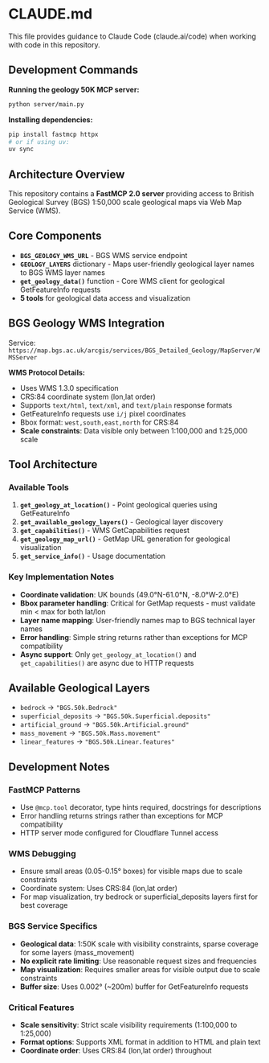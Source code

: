 # CLAUDE.md

This file provides guidance to Claude Code (claude.ai/code) when working with code in this repository.

## Development Commands

**Running the geology 50K MCP server:**
```bash
python server/main.py
```

**Installing dependencies:**
```bash
pip install fastmcp httpx
# or if using uv:
uv sync
```

## Architecture Overview

This repository contains a **FastMCP 2.0 server** providing access to British Geological Survey (BGS) 1:50,000 scale geological maps via Web Map Service (WMS).

## Core Components

- **`BGS_GEOLOGY_WMS_URL`** - BGS WMS service endpoint
- **`GEOLOGY_LAYERS`** dictionary - Maps user-friendly geological layer names to BGS WMS layer names
- **`get_geology_data()`** function - Core WMS client for geological GetFeatureInfo requests
- **5 tools** for geological data access and visualization

## BGS Geology WMS Integration

Service: `https://map.bgs.ac.uk/arcgis/services/BGS_Detailed_Geology/MapServer/WMSServer`

**WMS Protocol Details:**
- Uses WMS 1.3.0 specification  
- CRS:84 coordinate system (lon,lat order)
- Supports `text/html`, `text/xml`, and `text/plain` response formats
- GetFeatureInfo requests use `i/j` pixel coordinates
- Bbox format: `west,south,east,north` for CRS:84
- **Scale constraints**: Data visible only between 1:100,000 and 1:25,000 scale

## Tool Architecture

### Available Tools
1. **`get_geology_at_location()`** - Point geological queries using GetFeatureInfo
2. **`get_available_geology_layers()`** - Geological layer discovery
3. **`get_capabilities()`** - WMS GetCapabilities request
4. **`get_geology_map_url()`** - GetMap URL generation for geological visualization
5. **`get_service_info()`** - Usage documentation

### Key Implementation Notes

- **Coordinate validation**: UK bounds (49.0°N-61.0°N, -8.0°W-2.0°E)
- **Bbox parameter handling**: Critical for GetMap requests - must validate min < max for both lat/lon
- **Layer name mapping**: User-friendly names map to BGS technical layer names
- **Error handling**: Simple string returns rather than exceptions for MCP compatibility
- **Async support**: Only `get_geology_at_location()` and `get_capabilities()` are async due to HTTP requests

## Available Geological Layers  

- `bedrock` → `"BGS.50k.Bedrock"`
- `superficial_deposits` → `"BGS.50k.Superficial.deposits"`
- `artificial_ground` → `"BGS.50k.Artificial.ground"`
- `mass_movement` → `"BGS.50k.Mass.movement"`
- `linear_features` → `"BGS.50k.Linear.features"`

## Development Notes

### FastMCP Patterns
- Use `@mcp.tool` decorator, type hints required, docstrings for descriptions
- Error handling returns strings rather than exceptions for MCP compatibility
- HTTP server mode configured for Cloudflare Tunnel access

### WMS Debugging
- Ensure small areas (0.05-0.15° boxes) for visible maps due to scale constraints
- Coordinate system: Uses CRS:84 (lon,lat order)
- For map visualization, try bedrock or superficial_deposits layers first for best coverage

### BGS Service Specifics
- **Geological data**: 1:50K scale with visibility constraints, sparse coverage for some layers (mass_movement)
- **No explicit rate limiting**: Use reasonable request sizes and frequencies
- **Map visualization**: Requires smaller areas for visible output due to scale constraints
- **Buffer size**: Uses 0.002° (~200m) buffer for GetFeatureInfo requests

### Critical Features
- **Scale sensitivity**: Strict scale visibility requirements (1:100,000 to 1:25,000)
- **Format options**: Supports XML format in addition to HTML and plain text
- **Coordinate order**: Uses CRS:84 (lon,lat order) throughout